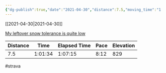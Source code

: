 ```yaml
---
{"dg-publish":true,"date":"2021-04-30","distance":7.5,"moving_time":"1:01:34","elapsed_time":"1:07:15","pace":"8:12","total_elevation_gain":829,"url":"https://www.strava.com/activities/5220793379","permalink":"/01-personal/strava/2021-04-30-my-leftover-snow-tolerance-is-quite-low/","dgPassFrontmatter":true}
---
```



[[2021-04-30\|2021-04-30]]

[My leftover snow tolerance is quite low](https://www.strava.com/activities/5220793379)

| Distance | Time    | Elapsed Time | Pace | Elevation |
| -------- | ------- | ------------ | ---- | --------- |
| 7.5      | 1:01:34 | 1:07:15      | 8:12 | 829       |




#strava
